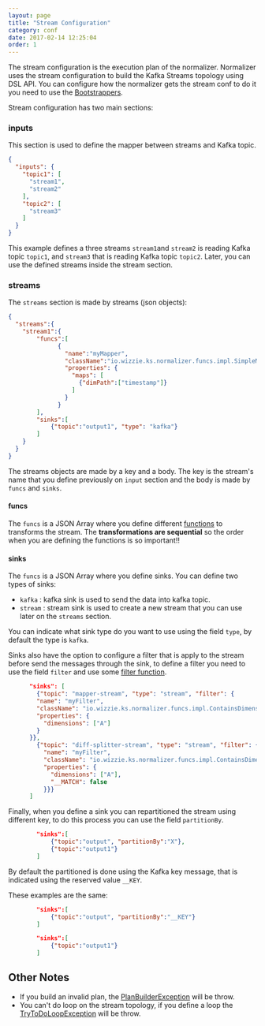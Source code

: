 ```yaml
---
layout: page
title: "Stream Configuration"
category: conf
date: 2017-02-14 12:25:04
order: 1
---
```


The stream configuration is the execution plan of the normalizer. Normalizer uses the stream configuration to build the Kafka Streams topology using DSL API. You can configure how the normalizer gets the stream conf to do it you need to use the [Bootstrappers](https://github.com/wizzie-io/normalizer/wiki/Bootstrapper).

Stream configuration has two main sections:

### inputs

This section is used to define the mapper between streams and Kafka topic.

```json
{
  "inputs": {
    "topic1": [
      "stream1",
      "stream2"
    ],
    "topic2": [
      "stream3"
    ]
  }
}
```

This example defines a three streams `stream1`and `stream2` is reading Kafka topic `topic1`, and `stream3` that is reading Kafka topic `topic2`. Later, you can use the defined streams inside the stream section.

### streams

The `streams` section is made by streams (json objects):

```json
{
  "streams":{
    "stream1":{
        "funcs":[
              {
                "name":"myMapper",
                "className":"io.wizzie.ks.normalizer.funcs.impl.SimpleMapper",
                "properties": {
                  "maps": [
                    {"dimPath":["timestamp"]}
                  ]
                }
              }
        ],
        "sinks":[
            {"topic":"output1", "type": "kafka"}
        ]
    }
  }
}
```

The streams objects are made by a key and a body. The key is the stream's name that you define previously on `input` section and the body is made by `funcs` and `sinks`.

#### funcs
The `funcs` is a JSON Array where you define different [functions](https://github.com/wizzie-io/normalizer/wiki/Functions) to transforms the stream. The **transformations are sequential** so the order when you are defining the functions is so important!!

#### sinks
The `funcs` is a JSON Array where you define sinks. You can define two types of sinks:

* `kafka` : kafka sink is used to send the data into kafka topic.
* `stream` :  stream sink is used to create a new stream that you can use later on the `streams` section.

You can indicate what sink type do you want to use using the field `type`, by default the type is `kafka`.

Sinks also have the option to configure a filter that is apply to the stream before send the messages through the sink, to define a filter you need to use the field `filter` and use some [filter function](https://github.com/wizzie-io/normalizer/wiki/Functions#filter-functions).

```json
      "sinks": [
        {"topic": "mapper-stream", "type": "stream", "filter": {
        "name": "myFilter",
        "className": "io.wizzie.ks.normalizer.funcs.impl.ContainsDimensionFilter",
        "properties": {
          "dimensions": ["A"]
        }
      }},
        {"topic": "diff-splitter-stream", "type": "stream", "filter": {
          "name": "myFilter",
          "className": "io.wizzie.ks.normalizer.funcs.impl.ContainsDimensionFilter",
          "properties": {
            "dimensions": ["A"],
            "__MATCH": false
          }}}
      ]
```

Finally, when you define a sink you can repartitioned the stream using different key, to do this process you can use the field `partitionBy`.

```json
        "sinks":[
            {"topic":"output", "partitionBy":"X"},
            {"topic":"output1"}
        ]
```

By default the partitioned is done using the Kafka key message, that is indicated using the reserved value `__KEY`.

These examples are the same:
```json
        "sinks":[
            {"topic":"output", "partitionBy":"__KEY"}
        ]

        "sinks":[
            {"topic":"output1"}
        ]
```

## Other Notes
* If you build an invalid plan, the [PlanBuilderException](https://github.com/wizzie-io/normalizer/blob/master/service/src/main/java/zz/ks/exceptions/PlanBuilderException.java) will be throw.
* You can't do loop on the stream topology, if you define a loop the [TryToDoLoopException](https://github.com/wizzie-io/normalizer/blob/master/service/src/main/java/zz/ks/exceptions/TryToDoLoopException.java) will be throw.

